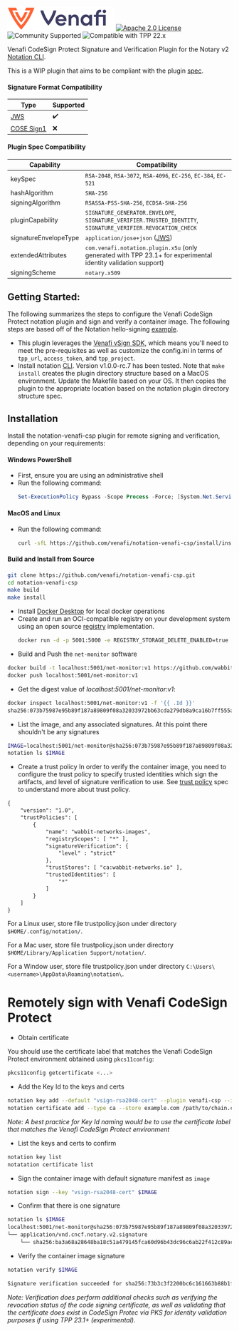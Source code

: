 [![Venafi](https://raw.githubusercontent.com/Venafi/.github/master/images/Venafi_logo.png)](https://www.venafi.com/)
[![Apache 2.0 License](https://img.shields.io/badge/License-Apache%202.0-blue.svg)](https://opensource.org/licenses/Apache-2.0)
![Community Supported](https://img.shields.io/badge/Support%20Level-Community-brightgreen)
![Compatible with TPP 22.x](https://img.shields.io/badge/Compatibility-TPP%2022.x-f9a90c)

Venafi CodeSign Protect Signature and Verification Plugin for the Notary v2 [Notation CLI](https://github.com/notaryproject/notation).

This is a WIP plugin that aims to be compliant with the plugin [spec](https://github.com/notaryproject/notaryproject/blob/main/specs/plugin-extensibility.md).

#### Signature Format Compatibility
| Type | Supported |
| ---- | --------- |
| [JWS](https://github.com/notaryproject/notaryproject/blob/main/specs/signature-envelope-jws.md) | :heavy_check_mark: |
| [COSE Sign1](https://github.com/notaryproject/notaryproject/blob/main/specs/signature-envelope-cose.md) | :x: |

#### Plugin Spec Compatibility
| Capability | Compatibility |
| ---------- | ------------- |
| keySpec | `RSA-2048`, `RSA-3072`, `RSA-4096`, `EC-256`, `EC-384`, `EC-521` |
| hashAlgorithm | `SHA-256` |
| signingAlgorithm | `RSASSA-PSS-SHA-256`, `ECDSA-SHA-256` |
| pluginCapability | `SIGNATURE_GENERATOR.ENVELOPE`, `SIGNATURE_VERIFIER.TRUSTED_IDENTITY`, `SIGNATURE_VERIFIER.REVOCATION_CHECK` |
| signatureEnvelopeType | `application/jose+json` ([JWS](https://datatracker.ietf.org/doc/html/rfc7515)) |
| extendedAttributes | `com.venafi.notation.plugin.x5u` (only generated with TPP 23.1+ for experimental identity validation support)|
| signingScheme | `notary.x509` |


## Getting Started:
The following summarizes the steps to configure the Venafi CodeSign Protect notation plugin and sign and verify a container image.  The following steps are based off of the Notation hello-signing [example](https://github.com/notaryproject/notation/blob/main/docs/hello-signing.md#getting-started).

- This plugin leverages the [Venafi vSign SDK](https://github.com/venafi/vsign), which means you'll need to meet the pre-requisites as well as customize the config.ini in terms of `tpp_url`, `access_token`, and `tpp_project`.
- Install notation [CLI](https://github.com/notaryproject/notation/releases/tag/v1.0.0-rc.7).  Version v1.0.0-rc.7 has been tested. Note that `make install` creates the plugin directory structure based on a MacOS environment.  Update the Makefile based on your OS.  It then copies the plugin to the appropriate location based on the notation plugin directory structure spec.

## Installation

Install the notation-venafi-csp plugin for remote signing and verification, depending on your requirements:


#### Windows PowerShell
- First, ensure you are using an administrative shell
- Run the following command:
  ```powershell
  Set-ExecutionPolicy Bypass -Scope Process -Force; [System.Net.ServicePointManager]::SecurityProtocol = [System.Net.ServicePointManager]::SecurityProtocol -bor 3072; iex ((New-Object System.Net.WebClient).DownloadString('https://github.com/venafi/notation-venafi-csp/install/install.ps1'))
  ```

#### MacOS and Linux
- Run the following command:
  ```bash
  curl -sfL https://github.com/venafi/notation-venafi-csp/install/install.sh | sh -
  ```

#### Build and Install from Source
 ```bash
 git clone https://github.com/venafi/notation-venafi-csp.git
 cd notation-venafi-csp
 make build
 make install
 ```
  
- Install [Docker Desktop](https://www.docker.com/products/docker-desktop) for local docker operations
- Create and run an OCI-compatible registry on your development system using an open source [registry](https://github.com/distribution/distribution) implementation.
  ```bash
  docker run -d -p 5001:5000 -e REGISTRY_STORAGE_DELETE_ENABLED=true --name registry registry
  ```
- Build and Push the `net-monitor` software

```bash
docker build -t localhost:5001/net-monitor:v1 https://github.com/wabbit-networks/net-monitor.git#main
docker push localhost:5001/net-monitor:v1
```

- Get the digest value of *localhost:5001/net-monitor:v1*:

```bash
docker inspect localhost:5001/net-monitor:v1 -f '{{ .Id }}'
sha256:073b75987e95b89f187a89809f08a32033972bb63cda279db8a9ca16b7ff555a
```

- List the image, and any associated signatures.  At this point there shouldn't be any signatures

```bash
IMAGE=localhost:5001/net-monitor@sha256:073b75987e95b89f187a89809f08a32033972bb63cda279db8a9ca16b7ff555a
notation ls $IMAGE
```

- Create a trust policy
In order to verify the container image, you need to configure the trust policy to specify trusted identities which sign the artifacts, and level of signature verification to use. See [trust policy](https://notaryproject.dev/docs/concepts/trust-store-trust-policy-specification/#trust-policy) spec to understand more about trust policy. 

```
{
    "version": "1.0",
    "trustPolicies": [
        {
            "name": "wabbit-networks-images",
            "registryScopes": [ "*" ],
            "signatureVerification": {
                "level" : "strict" 
            },
            "trustStores": [ "ca:wabbit-networks.io" ],
            "trustedIdentities": [
                "*"
            ]
        }
    ]
}
```

For a Linux user, store file trustpolicy.json under directory `$HOME/.config/notation/`.

For a Mac user, store file trustpolicy.json under directory `$HOME/Library/Application Support/notation/`.

For a Window user, store file trustpolicy.json under directory `C:\Users\<username>\AppData\Roaming\notation\`.


# Remotely sign with Venafi CodeSign Protect
- Obtain certificate

You should use the certificate label that matches the Venafi CodeSign Protect environment obtained using `pkcs11config`:

```bash
pkcs11config getcertificate <...>
```

- Add the Key Id to the keys and certs

```bash
notation key add --default "vsign-rsa2048-cert" --plugin venafi-csp --id "vsign-rsa2048-cert" --plugin-config "config"="/path/to/vsign/config.ini"
notation certificate add --type ca --store example.com /path/to/chain.crt
```

*Note: A best practice for Key Id naming would be to use the certificate label that matches the Venafi CodeSign Protect environment*

- List the keys and certs to confirm

```bash
notation key list
notatation certificate list
```

- Sign the container image with default signature manifest as `image`

```bash
notation sign --key "vsign-rsa2048-cert" $IMAGE
```

- Confirm that there is one signature

```bash
notation ls $IMAGE
localhost:5001/net-monitor@sha256:073b75987e95b89f187a89809f08a32033972bb63cda279db8a9ca16b7ff555a
└── application/vnd.cncf.notary.v2.signature
    └── sha256:ba3a68a28648ba18c51a479145fca60d96b43dc96c6ab22f412c89ac56a9038b
```

- Verify the container image signature

```bash
notation verify $IMAGE
```

```bash
Signature verification succeeded for sha256:73b3c3f2200bc6c161663b88b1fde3b3ed486518d6b6453fccdfdbbaefa09c7b
```

*Note: Verification does perform additional checks such as verifying the revocation status of the code signing certificate, as well as validating that the certificate does exist in CodeSign Protec via PKS for identity validation purposes if using TPP 23.1+ (experimental).*